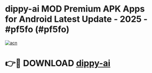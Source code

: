 # dippy-ai MOD Premium APK Apps for Android Latest Update - 2025 - #pf5fo (#pf5fo)

[![acn](https://github.com/user-attachments/assets/0f9c940e-d8b0-45ae-aac7-cd30a18b3e1c)](https://apps.libra.edu.pl?title=dippy-ai&ref=18F)

# 👉🔴 DOWNLOAD [dippy-ai](https://apps.libra.edu.pl?title=dippy-ai&ref=18F)